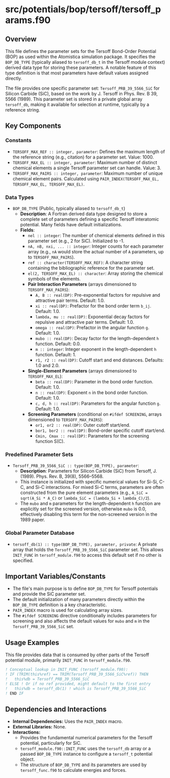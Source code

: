 # src/potentials/bop/tersoff/tersoff_params.f90

## Overview

This file defines the parameter sets for the Tersoff Bond-Order Potential (BOP) as used within the Atomistica simulation package. It specifies the `BOP_DB_TYPE` (typically aliased to `tersoff_db_t` in the Tersoff module context) derived data type for storing these parameters. A notable feature of this type definition is that most parameters have default values assigned directly.

The file provides one specific parameter set: `Tersoff_PRB_39_5566_SiC` for Silicon Carbide (SiC), based on the work by J. Tersoff in Phys. Rev. B 39, 5566 (1989). This parameter set is stored in a private global array `tersoff_db`, making it available for selection at runtime, typically by a reference string.

## Key Components

### Constants

*   `TERSOFF_MAX_REF :: integer, parameter`: Defines the maximum length of the reference string (e.g., citation) for a parameter set. Value: 1000.
*   `TERSOFF_MAX_EL :: integer, parameter`: Maximum number of distinct chemical elements a single Tersoff parameter set can handle. Value: 3.
*   `TERSOFF_MAX_PAIRS :: integer, parameter`: Maximum number of unique chemical element pairs. Calculated using `PAIR_INDEX(TERSOFF_MAX_EL, TERSOFF_MAX_EL, TERSOFF_MAX_EL)`.

### Data Types

*   `BOP_DB_TYPE` (Public, typically aliased to `tersoff_db_t`)
    *   **Description**: A Fortran derived data type designed to store a complete set of parameters defining a specific Tersoff interatomic potential. Many fields have default initializations.
    *   **Fields**:
        *   `nel :: integer`: The number of chemical elements defined in this parameter set (e.g., 2 for SiC). Initialized to -1.
        *   `nA, nB, nxi, ... :: integer`: Integer counts for each parameter array (e.g., `nA` would store the actual number of `A` parameters, up to `TERSOFF_MAX_PAIRS`).
        *   `ref :: character(TERSOFF_MAX_REF)`: A character string containing the bibliographic reference for the parameter set.
        *   `el(2, TERSOFF_MAX_EL) :: character`: Array storing the chemical symbols of the elements.
        *   **Pair Interaction Parameters** (arrays dimensioned to `TERSOFF_MAX_PAIRS`):
            *   `A, B :: real(DP)`: Pre-exponential factors for repulsive and attractive pair terms. Default: 1.0.
            *   `xi :: real(DP)`: Prefactor for the bond order term `b_ij`. Default: 1.0.
            *   `lambda, mu :: real(DP)`: Exponential decay factors for repulsive and attractive pair terms. Default: 1.0.
            *   `omega :: real(DP)`: Prefactor in the angular function `g`. Default: 1.0.
            *   `mubo :: real(DP)`: Decay factor for the length-dependent `h` function. Default: 0.0.
            *   `m :: integer`: Integer exponent in the length-dependent `h` function. Default: 1.
            *   `r1, r2 :: real(DP)`: Cutoff start and end distances. Defaults: 1.0 and 2.0.
        *   **Single-Element Parameters** (arrays dimensioned to `TERSOFF_MAX_EL`):
            *   `beta :: real(DP)`: Parameter in the bond order function. Default: 1.0.
            *   `n :: real(DP)`: Exponent `n` in the bond order function. Default: 1.0.
            *   `c, d, h :: real(DP)`: Parameters for the angular function `g`. Default: 1.0.
        *   **Screening Parameters** (conditional on `#ifdef SCREENING`, arrays dimensioned to `TERSOFF_MAX_PAIRS`):
            *   `or1, or2 :: real(DP)`: Outer cutoff start/end.
            *   `bor1, bor2 :: real(DP)`: Bond-order specific cutoff start/end.
            *   `Cmin, Cmax :: real(DP)`: Parameters for the screening function S(C).

### Predefined Parameter Sets

*   `Tersoff_PRB_39_5566_SiC :: type(BOP_DB_TYPE), parameter`:
    *   **Description**: Parameters for Silicon Carbide (SiC) from Tersoff, J. (1989). Phys. Rev. B, 39(8), 5566–5568.
    *   This instance is initialized with specific numerical values for Si-Si, C-C, and Si-C interactions. For mixed Si-C terms, parameters are often constructed from the pure element parameters (e.g., `A_SiC = sqrt(A_Si * A_C)` or `lambda_SiC = (lambda_Si + lambda_C)/2`).
    *   The `mubo` and `m` parameters for the length-dependent `h` function are explicitly set for the screened version, otherwise `mubo` is 0.0, effectively disabling this term for the non-screened version in the 1989 paper.

### Global Parameter Database

*   `tersoff_db(1) :: type(BOP_DB_TYPE), parameter, private`: A private array that holds the `Tersoff_PRB_39_5566_SiC` parameter set. This allows `INIT_FUNC` in `tersoff_module.f90` to access this default set if no other is specified.

## Important Variables/Constants

*   The file's main purpose is to define `BOP_DB_TYPE` for Tersoff potentials and provide the SiC parameter set.
*   The default initialization of many parameters directly within the `BOP_DB_TYPE` definition is a key characteristic.
*   `PAIR_INDEX` macro is used for calculating array sizes.
*   The `#ifdef SCREENING` directive conditionally includes parameters for screening and also affects the default values for `mubo` and `m` in the `Tersoff_PRB_39_5566_SiC` set.

## Usage Examples

This file provides data that is consumed by other parts of the Tersoff potential module, primarily `INIT_FUNC` in `tersoff_module.f90`.

```fortran
! Conceptual lookup in INIT_FUNC (tersoff_module.f90):
! IF (TRIM(this%ref) == TRIM(Tersoff_PRB_39_5566_SiC%ref)) THEN
!   this%db = Tersoff_PRB_39_5566_SiC
! ELSE ! Or if no ref provided, might default to the first entry
!   this%db = tersoff_db(1) ! which is Tersoff_PRB_39_5566_SiC
! END IF
```

## Dependencies and Interactions

*   **Internal Dependencies:** Uses the `PAIR_INDEX` macro.
*   **External Libraries:** None.
*   **Interactions:**
    *   Provides the fundamental numerical parameters for the Tersoff potential, particularly for SiC.
    *   `tersoff_module.f90::INIT_FUNC` uses the `tersoff_db` array or a passed `BOP_DB_TYPE` instance to configure a `tersoff_t` potential object.
    *   The structure of `BOP_DB_TYPE` and its parameters are used by `tersoff_func.f90` to calculate energies and forces.
```
